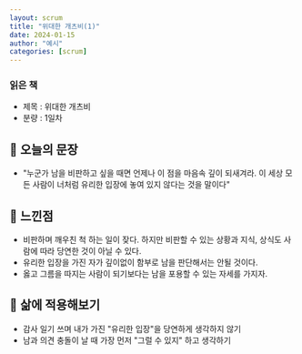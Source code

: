 ```yaml
---
layout: scrum
title: "위대한 개츠비(1)"
date: 2024-01-15
author: "예시"
categories: [scrum]
---
```


### 읽은 책
- 제목 : 위대한 개츠비
- 분량 : 1일차

## 📝 오늘의 문장
- "누군가 남을 비판하고 싶을 때면 언제나 이 점을 마음속 깊이 되새겨라. 이 세상 모든 사람이 너처럼 유리한 입장에 놓여 있지 않다는 것을 말이다"

## 💭 느낀점
- 비판하며 깨우친 척 하는 일이 잦다. 하지만 비판할 수 있는 상황과 지식, 상식도 사람에 따라 당연한 것이 아닐 수 있다.
- 유리한 입장을 가진 자가 깊이없이 함부로 남을 판단해서는 안될 것이다.
- 옳고 그름을 따지는 사람이 되기보다는 남을 포용할 수 있는 자세를 가지자.

## 🎯 삶에 적용해보기 
- 감사 일기 쓰며 내가 가진 "유리한 입장"을 당연하게 생각하지 않기
- 남과 의견 충돌이 날 때 가장 먼저 "그럴 수 있지" 하고 생각하기